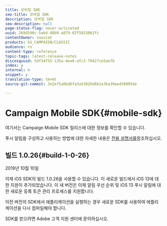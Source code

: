 ```yaml
---
title: 모바일 SDK
seo-title: 모바일 SDK
description: 모바일 SDK
seo-description: null
page-status-flag: never-activated
uuid: 269d590c-5a6d-40b9-a879-02f5033863fc
contentOwner: sauviat
products: SG_CAMPAIGN/CLASSIC
audience: rn
content-type: reference
topic-tags: latest-release-notes
discoiquuid: 5df34f55-135a-4ea8-afc2-f9427ce5ae7b
index: y
internal: n
snippet: y
translation-type: tm+mt
source-git-commit: 3e2ef5a6bd6fa3a53826d6b1a3ba39ae4509054e

---
```



# Campaign Mobile SDK{#mobile-sdk}

여기서는 Campaign Mobile SDK 릴리스에 대한 정보를 확인할 수 있습니다.



푸시 알림을 구성하고 사용하는 방법에 대한 자세한 내용은 [전용 설명서를](../../delivery/using/about-mobile-app-channel.md)참조하십시오.

## 빌드 1.0.26{#build-1-0-26}

2019년 10월 10일

이제 iOS SDK의 빌드 1.0.26을 사용할 수 있습니다. 이 새로운 빌드에서 iOS 13에 대한 지원이 추가되었습니다. 이 새 버전은 이제 알림 우선 순위 및 iOS 13 푸시 알림에 대한 새로운 등록 토큰 관리 프로세스를 지원합니다.

이전 버전의 SDK에서 애플리케이션을 실행하는 경우 새로운 SDK를 사용하여 애플리케이션을 다시 컴파일해야 합니다.

SDK를 받으려면 Adobe 고객 지원 센터에 문의하십시오.